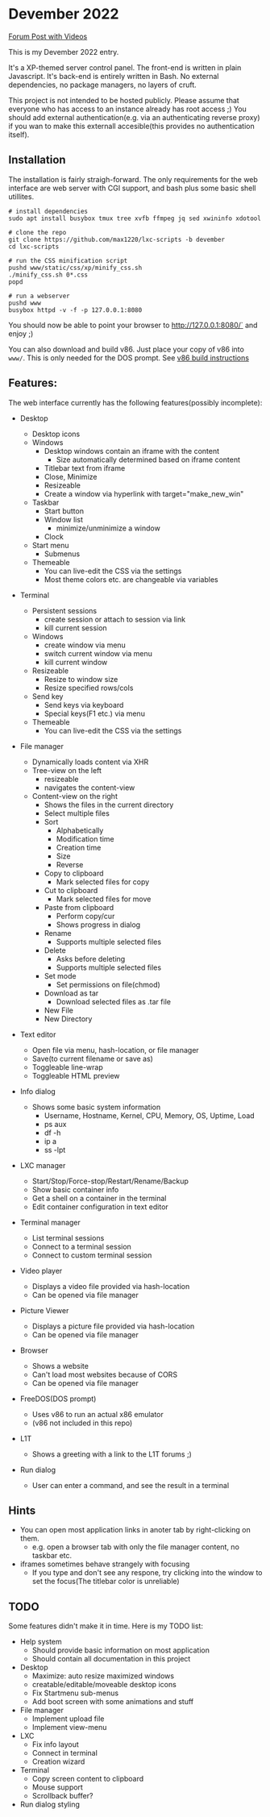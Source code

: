 # Devember 2022

[Forum Post with Videos](https://forum.level1techs.com/t/192160)

This is my Devember 2022 entry.

It's a XP-themed server control panel.
The front-end is written in plain Javascript.
It's back-end is entirely written in Bash.
No external dependencies, no package managers, no layers of cruft.

This project is not intended to be hosted publicly.
Please assume that everyone who has access to an instance already has root access ;)
You should add external authentication(e.g. via an authenticating reverse proxy) if
you wan to make this externall accesible(this provides no authentication itself).



## Installation

The installation is fairly straigh-forward.
The only requirements for the web interface are web server with CGI support,
and bash plus some basic shell utillites.

```
# install dependencies
sudo apt install busybox tmux tree xvfb ffmpeg jq sed xwininfo xdotool

# clone the repo
git clone https://github.com/max1220/lxc-scripts -b devember
cd lxc-scripts

# run the CSS minification script
pushd www/static/css/xp/minify_css.sh
./minify_css.sh 0*.css
popd

# run a webserver
pushd www
busybox httpd -v -f -p 127.0.0.1:8080
```

You should now be able to point your browser to http://127.0.0.1:8080/` and enjoy ;)

You can also download and build v86. Just place your copy of v86 into `www/`.
This is only needed for the DOS prompt.
See [v86 build instructions](https://github.com/copy/v86#readme)


## Features:

The web interface currently has the following features(possibly incomplete):

 * Desktop
   - Desktop icons
   - Windows
     * Desktop windows contain an iframe with the content
       - Size automatically determined based on iframe content
     * Titlebar text from iframe
     * Close, Minimize
     * Resizeable
     * Create a window via hyperlink with target="make_new_win"
   - Taskbar
     * Start button
     * Window list
       - minimize/unminimize a window
     * Clock
   - Start menu
     * Submenus
   - Themeable
     * You can live-edit the CSS via the settings
     * Most theme colors etc. are changeable via variables

 * Terminal
   - Persistent sessions
     * create session or attach to session via link
     * kill current session
   - Windows
     * create window via menu
     * switch current window via menu
     * kill current window
   - Resizeable
     * Resize to window size
     * Resize specified rows/cols
   - Send key
     * Send keys via keyboard
     * Special keys(F1 etc.) via menu
   - Themeable
     * You can live-edit the CSS via the settings

 * File manager
   - Dynamically loads content via XHR
   - Tree-view on the left
     * resizeable
     * navigates the content-view
   - Content-view on the right
     * Shows the files in the current directory
     * Select multiple files
     * Sort
       - Alphabetically
       - Modification time
       - Creation time
       - Size
       - Reverse
     * Copy to clipboard
       - Mark selected files for copy
     * Cut to clipboard
       - Mark selected files for move
     * Paste from clipboard
       - Perform copy/cur
       - Shows progress in dialog
     * Rename
       - Supports multiple selected files
     * Delete
       - Asks before deleting
       - Supports multiple selected files
     * Set mode
       - Set permissions on file(chmod)
     * Download as tar
       - Download selected files as .tar file
     * New File
     * New Directory

 * Text editor
   - Open file via menu, hash-location, or file manager
   - Save(to current filename or save as)
   - Toggleable line-wrap
   - Toggleable HTML preview

 * Info dialog
   - Shows some basic system information
     * Username, Hostname, Kernel, CPU, Memory, OS, Uptime, Load
     * ps aux
     * df -h
     * ip a
     * ss -lpt

 * LXC manager
   - Start/Stop/Force-stop/Restart/Rename/Backup
   - Show basic container info
   - Get a shell on a container in the terminal
   - Edit container configuration in text editor

 * Terminal manager
   - List terminal sessions
   - Connect to a terminal session
   - Connect to custom terminal session

 * Video player
   - Displays a video file provided via hash-location
   - Can be opened via file manager

 * Picture Viewer
   - Displays a picture file provided via hash-location
   - Can be opened via file manager

 * Browser
   - Shows a website
   - Can't load most websites because of CORS
   - Can be opened via file manager

 * FreeDOS(DOS prompt)
   - Uses v86 to run an actual x86 emulator
   - (v86 not included in this repo)

 * L1T
   - Shows a greeting with a link to the L1T forums ;)

 * Run dialog
   - User can enter a command, and see the result in a terminal



## Hints

 * You can open most application links in anoter tab by right-clicking on them.
   - e.g. open a browser tab with only the file manager content, no taskbar etc.
 * iframes sometimes behave strangely with focusing
   - If you type and don't see any respone, try clicking into the window to set the focus(The titlebar color is unreliable)



## TODO

Some features didn't make it in time. Here is my TODO list:

 * Help system
   - Should provide basic information on most application
   - Should contain all documentation in this project
 * Desktop
   - Maximize: auto resize maximized windows
   - creatable/editable/moveable desktop icons
   - Fix Startmenu sub-menus
   - Add boot screen with some animations and stuff
 * File manager
   - Implement upload file
   - Implement view-menu
 * LXC
   - Fix info layout
   - Connect in terminal
   - Creation wizard
 * Terminal
   - Copy screen content to clipboard
   - Mouse support
   - Scrollback buffer?
 * Run dialog styling
